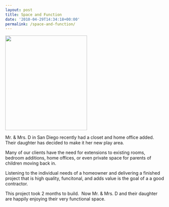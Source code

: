 ```yaml
---
layout: post
title: Space and Function
date: '2010-04-29T14:34:18+00:00'
permalink: /space-and-function/
---
```

<a href="http://murraylampert.com/wp-content/uploads/2010/04/Dang3.jpg"><img class="alignright" title="Dang" src="http://murraylampert.com/wp-content/uploads/2010/04/Dang3-259x300.jpg" alt="" width="259" height="300" /></a>

Mr. &amp; Mrs. D in San Diego recently had a closet and home office added.  Their daughter has decided to make it her new play area.<a href="http://murraylampert.com/wp-content/uploads/2010/04/Dang3.jpg"></a>

Many of our clients have the need for extensions to existing rooms, bedroom additions, home offices, or even private space for parents of children moving back in.  

Listening to the individual needs of a homeowner and delivering a finished project that is high quality, funcitonal, and adds value is the goal of a a good contractor.  

This project took 2 months to build.  Now Mr. &amp; Mrs. D and their daughter are happily enjoying their very functional space.
